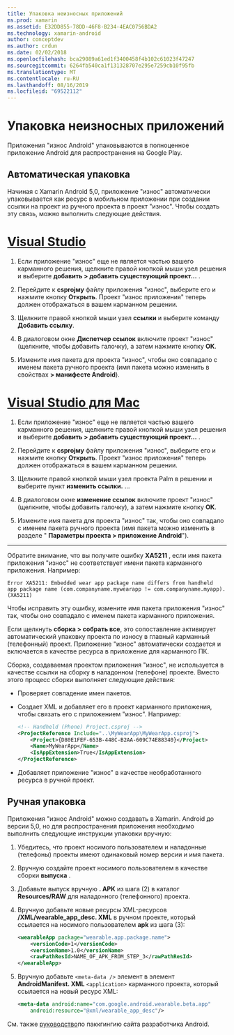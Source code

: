 ```yaml
---
title: Упаковка неизносных приложений
ms.prod: xamarin
ms.assetid: E32DD855-78DD-46F8-B234-4EAC0756BDA2
ms.technology: xamarin-android
author: conceptdev
ms.author: crdun
ms.date: 02/02/2018
ms.openlocfilehash: bca29089a61ed1f3400458f4b102c61023f47247
ms.sourcegitcommit: 6264fb540ca1f131328707e295e7259cb10f95fb
ms.translationtype: MT
ms.contentlocale: ru-RU
ms.lasthandoff: 08/16/2019
ms.locfileid: "69522112"
---
```

# <a name="packaging-wear-apps"></a>Упаковка неизносных приложений

Приложения "износ Android" упаковываются в полноценное приложение Android для распространения на Google Play. 

## <a name="automatic-packaging"></a>Автоматическая упаковка

Начиная с Xamarin Android 5,0, приложение "износ" автоматически упаковывается как ресурс в мобильном приложении при создании ссылки на проект из ручного проекта в проект "износ". Чтобы создать эту связь, можно выполнить следующие действия. 

# <a name="visual-studiotabwindows"></a>[Visual Studio](#tab/windows)

1. Если приложение "износ" еще не является частью вашего карманного решения, щелкните правой кнопкой мыши узел решения и выберите **добавить > добавить существующий проект...** .

2. Перейдите к **csprojму** файлу приложения "износ", выберите его и нажмите кнопку **Открыть**. Проект "износ приложения" теперь должен отображаться в вашем карманном решении.

3. Щелкните правой кнопкой мыши узел **ссылки** и выберите команду **Добавить ссылку**.

4. В диалоговом окне **Диспетчер ссылок** включите проект "износ" (щелкните, чтобы добавить галочку), а затем нажмите кнопку **ОК**.

5. Измените имя пакета для проекта "износ", чтобы оно совпадало с именем пакета ручного проекта (имя пакета можно изменить в свойствах **> манифесте Android**).

# <a name="visual-studio-for-mactabmacos"></a>[Visual Studio для Mac](#tab/macos)

1. Если приложение "износ" еще не является частью вашего карманного решения, щелкните правой кнопкой мыши узел решения и выберите **добавить > добавить существующий проект...** .

2. Перейдите к **csprojму** файлу приложения "износ", выберите его и нажмите кнопку **Открыть**. Проект "износ приложения" теперь должен отображаться в вашем карманном решении.

3. Щелкните правой кнопкой мыши узел проекта Palm в решении и выберите пункт **изменить ссылки.** ...

4. В диалоговом окне **изменение ссылок** включите проект "износ" (щелкните, чтобы добавить галочку), а затем нажмите кнопку **ОК**.

5. Измените имя пакета для проекта "износ" так, чтобы оно совпадало с именем пакета ручного проекта (имя пакета можно изменить в разделе " **Параметры проекта > приложение Android**").

-----


Обратите внимание, что вы получите ошибку **XA5211** , если имя пакета приложения "износ" не соответствует имени пакета карманного приложения. Например:

```shell
Error XA5211: Embedded wear app package name differs from handheld 
app package name (com.companyname.mywearapp != com.companyname.myapp). (XA5211)
```

Чтобы исправить эту ошибку, измените имя пакета приложения "износ" так, чтобы оно совпадало с именем пакета карманного приложения.

Если щелкнуть **сборка > собрать все**, это сопоставление активирует автоматический упаковку проекта по износу в главный карманный (телефонный) проект. Приложение "износ" автоматически создается и включается в качестве ресурса в приложение для карманного ПК.

Сборка, создаваемая проектом приложения "износ", не используется в качестве ссылки на сборку в наладонном (телефоне) проекте. Вместо этого процесс сборки выполняет следующие действия:

- Проверяет совпадение имен пакетов. 

- Создает XML и добавляет его в проект карманного приложения, чтобы связать его с приложением "износ". Например: 

    ```xml
    <!-- Handheld (Phone) Project.csproj -->
    <ProjectReference Include="..\MyWearApp\MyWearApp.csproj">
        <Project>{D80E1FEF-653B-448C-B2AA-609C74E88340}</Project>
        <Name>MyWearApp</Name>
        <IsAppExtension>True</IsAppExtension>
    </ProjectReference>
    ```

- Добавляет приложение "износ" в качестве необработанного ресурса в ручной проект. 


## <a name="manual-packaging"></a>Ручная упаковка

Приложения "износ Android" можно создавать в Xamarin. Android до версии 5,0, но для распространения приложения необходимо выполнить следующие инструкции упаковки вручную: 

1. Убедитесь, что проект носимого пользователем и наладонные (телефоны) проекты имеют одинаковый номер версии и имя пакета.

2. Вручную создайте проект носимого пользователем в качестве сборки **выпуска** .

3. Добавьте выпуск вручную **. APK** из шага (2) в каталог **Resources/RAW** для наладонного (телефонного) проекта.

4. Вручную добавьте новые ресурсы XML-ресурсов **/XML/wearable_app_desc. XML** в ручном проекте, который ссылается на носимого пользователем **apk** из шага (3):

    ```xml
    <wearableApp package="wearable.app.package.name">
        <versionCode>1</versionCode>
        <versionName>1.0</versionName>
        <rawPathResId>NAME_OF_APK_FROM_STEP_3</rawPathResId>
    </wearableApp>
    ```

5. Вручную добавьте `<meta-data />` элемент в элемент **AndroidManifest. XML** `<application>` карманного проекта, который ссылается на новый ресурс XML:

    ```xml
    <meta-data android:name="com.google.android.wearable.beta.app"
        android:resource="@xml/wearable_app_desc"/>
    ```

См. также [руководство](https://developer.android.com/training/wearables/apps/packaging.html#PackageManually)по паккгингию сайта разработчика Android.

